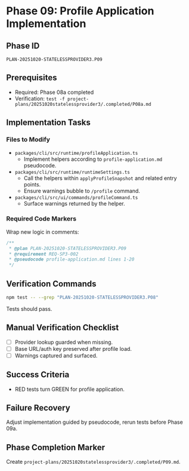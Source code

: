 # Phase 09: Profile Application Implementation

## Phase ID
`PLAN-20251020-STATELESSPROVIDER3.P09`

## Prerequisites
- Required: Phase 08a completed
- Verification: `test -f project-plans/20251020statelessprovider3/.completed/P08a.md`

## Implementation Tasks

### Files to Modify
- `packages/cli/src/runtime/profileApplication.ts`
  - Implement helpers according to `profile-application.md` pseudocode.
- `packages/cli/src/runtime/runtimeSettings.ts`
  - Call the helpers within `applyProfileSnapshot` and related entry points.
  - Ensure warnings bubble to `/profile` command.
- `packages/cli/src/ui/commands/profileCommand.ts`
  - Surface warnings returned by the helper.

### Required Code Markers
Wrap new logic in comments:
```ts
/**
 * @plan PLAN-20251020-STATELESSPROVIDER3.P09
 * @requirement REQ-SP3-002
 * @pseudocode profile-application.md lines 1-20
 */
```

## Verification Commands
```bash
npm test -- --grep "PLAN-20251020-STATELESSPROVIDER3.P08"
```
Tests should pass.

## Manual Verification Checklist
- [ ] Provider lookup guarded when missing.
- [ ] Base URL/auth key preserved after profile load.
- [ ] Warnings captured and surfaced.

## Success Criteria
- RED tests turn GREEN for profile application.

## Failure Recovery
Adjust implementation guided by pseudocode, rerun tests before Phase 09a.

## Phase Completion Marker
Create `project-plans/20251020statelessprovider3/.completed/P09.md`.
